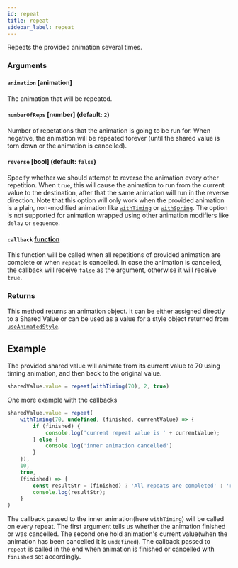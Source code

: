 ```yaml
---
id: repeat
title: repeat
sidebar_label: repeat
---
```


Repeats the provided animation several times.

### Arguments

#### `animation` [animation]

The animation that will be repeated.

#### `numberOfReps` [number] (default: `2`)

Number of repetations that the animation is going to be run for.
When negative, the animation will be repeated forever (until the shared value is torn down or the animation is cancelled).

#### `reverse` [bool] (default: `false`)

Specify whether we should attempt to reverse the animation every other repetition.
When `true`, this will cause the animation to run from the current value to the destination, after that the same animation will run in the reverse direction.
Note that this option will only work when the provided animation is a plain, non-modified animation like [`withTiming`](api/withTiming) or [`withSpring`](api/withSpring).
The option is not supported for animation wrapped using other animation modifiers like `delay` or `sequence`.

#### `callback` [function](optional)

This function will be called when all repetitions of provided animation are complete or when `repeat` is cancelled.
In case the animation is cancelled, the callback will receive `false` as the argument, otherwise it will receive `true`.

### Returns

This method returns an animation object. It can be either assigned directly to a Shared Value or can be used as a value for a style object returned from [`useAnimatedStyle`](useAnimatedStyle).

## Example

The provided shared value will animate from its current value to 70 using timing animation, and then back to the original value.

```js
sharedValue.value = repeat(withTiming(70), 2, true)
```

One more example with the callbacks

```js
sharedValue.value = repeat(
    withTiming(70, undefined, (finished, currentValue) => {
        if (finished) {
            console.log('current repeat value is ' + currentValue);
        } else {
            console.log('inner animation cancelled')
        }
    }),
    10,
    true,
    (finished) => {
        const resultStr = (finished) ? 'All repeats are completed' : 'repeat cancelled';
        console.log(resultStr);
    }
)
```

The callback passed to the inner animation(here `withTiming`) will be called on every repeat. The first argument tells us whether the animation finished or was cancelled. The second one hold animation's current value(when the animation has been cancelled it is `undefined`). 
The callback passed to `repeat` is called in the end when animation is finished or cancelled with `finished` set accordingly.
